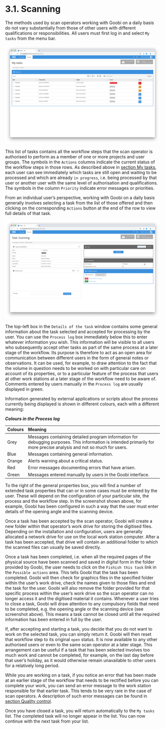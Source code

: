 # 3.1. Scanning

The methods used by scan operators working with Goobi on a daily basis do not vary substantially from those of other users with different qualifications or responsibilities. All users must first log in and select `My tasks` from the menu bar.

![&#x2018;My tasks&#x2019; for a scan operator](../../.gitbook/assets/30-30e.png)

This list of tasks contains all the workflow steps that the scan operator is authorised to perform as a member of one or more projects and user groups. The symbols in the `Actions` columns indicate the current status of the workflow steps in those rows. As described above in [section My tasks](../2/2.8.md), each user can see immediately which tasks are still open and waiting to be processed and which are already `in progress`, i.e. being processed by that user or another user with the same level of authorisation and qualifications. The symbols in the column `Priority` indicate error messages or priorities.

From an individual user’s perspective, working with Goobi on a daily basis generally involves selecting a task from the list of those offered and then clicking on the corresponding `Actions` button at the end of the row to view full details of that task.

![Detailed view of a task after it has been accepted](../../.gitbook/assets/30-31e.png)

The top-left box in the `Details of the task` window contains some general information about the task selected and accepted for processing by the user. You can use the `Process log` box immediately below this to enter whatever information you wish. This information will be visible to all users who subsequently accept other tasks as part of the same process at a later stage of the workflow. Its purpose is therefore to act as an open area for communication between different users in the form of general notes or observations. It can be used, for example, to draw attention to the fact that the volume in question needs to be worked on with particular care on account of its properties, or to a particular feature of the process that users at other work stations at a later stage of the workflow need to be aware of. Comments entered by users manually in the `Process log` are usually displayed in green.

Information generated by external applications or scripts about the process currently being displayed is shown in different colours, each with a different meaning:

_**Colours in the Process log**_

| **Colours** | **Meaning** |
| :--- | :--- |
| Grey | Messages containing detailed program information for debugging purposes. This information is intended primarily for more precise analysis and not so much for users. |
| Blue | Messages containing general information. |
| Orange | Alerts warning about a critical status. |
| Red | Error messages documenting errors that have arisen. |
| Green | Messages entered manually by users in the Goobi interface. |

To the right of the general properties box, you will find a number of extended task properties that can or in some cases must be entered by the user. These will depend on the configuration of your particular site, the process and the workflow step. In the screenshot shown above, for example, Goobi has been configured in such a way that the user must enter details of the opening angle and the scanning device.

Once a task has been accepted by the scan operator, Goobi will create a new folder within that operator’s work drive for storing the digitised files. Depending on the installation and configuration, users are generally allocated a network drive for use on the local work station computer. After a task has been accepted, that drive will contain an additional folder to which the scanned files can usually be saved directly.

Once a task has been completed, i.e. when all the required pages of the physical source have been scanned and saved in digital form in the folder provided by Goobi, the user needs to click on the `Fishish this task` link in the `Possible actions` area. This tells Goobi that the task has been completed. Goobi will then check for graphics files in the specified folder within the user’s work drive, check the names given to those files and end the task for the user. Goobi will also remove the folder provided for that specific process within the user’s work drive so the scan operator can no longer access it and the digitised material it contains. Whenever a user tries to close a task, Goobi will draw attention to any compulsory fields that need to be completed, e.g. the opening angle or the scanning device \(see screenshot above\). This means a task cannot be closed until all the required information has been entered in full by the user.

If, after accepting and starting a task, you decide that you do not want to work on the selected task, you can simply return it. Goobi will then reset that workflow step to its original `open` status. It is now available to any other authorised users or even to the same scan operator at a later stage. This arrangement can be useful if a task that has been selected involves too much work and cannot be completed, for example, on the last day before that user’s holiday, as it would otherwise remain unavailable to other users for a relatively long period.

While you are working on a task, if you notice an error that has been made at an earlier stage of the workflow that needs to be rectified before you can complete your work, you can send an error message to the work station responsible for that earlier task. This tends to be very rare in the case of scan operators. A description of such error messages can be found in [section Quality control](3.2.md).

Once you have closed a task, you will return automatically to the `My tasks` list. The completed task will no longer appear in the list. You can now continue with the next task from your list.

